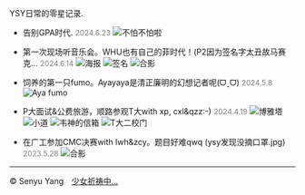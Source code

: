 <style>
.bjimg{
  position: fixed;
  top: 0;
  left: 0;
  width:100%;
height:100%;
min-width: 1000px;
z-index:-10;
zoom: 1;
  background-image: url();
  background-repeat: no-repeat;
  background-size: contain;
  background-position: center 0;
  opacity: 0.3;
  }
</style>
<head>    
<script src="https://cdn.mathjax.org/mathjax/latest/MathJax.js?config=TeX-AMS-MML_HTMLorMML" type="text/javascript"></script>
<script type="text/x-mathjax-config">
MathJax.Hub.Config({
        tex2jax: {
        skipTags: ['script', 'noscript', 'style', 'textarea', 'pre'],
        inlineMath: [['$','$']]
        }
});
</script>
</head>
<div class="bjimg"></div>

YSY日常的零星记录.

- 告别GPA时代. <font size=2 color="grey">2024.6.23</font>
![不怕不怕啦](https://raw.githubusercontent.com/SenyuYangPDELearner/record/main/image/1694680745694.jpg)

- 第一次现场听音乐会。WHU也有自己的菲时代！(P2因为签名字太丑故马赛克... <font size=2 color="grey">2024.6.14</font>
![海报](https://raw.githubusercontent.com/SenyuYangPDELearner/record/main/image/IMG_20240612_154621.png "海报")
![签名](https://raw.githubusercontent.com/SenyuYangPDELearner/record/main/image/IMG_20240614_215736.jpg)
![合影](https://raw.githubusercontent.com/SenyuYangPDELearner/record/main/image/mmexport1718374414800.jpg)

- 饲养的第一只fumo。​Ayayaya是清正廉明的幻想记者呢(ᗜˬᗜ)  <font size=2 color="grey">2024.5.8</font>
![Aya fumo](https://raw.githubusercontent.com/SenyuYangPDELearner/record/main/image/IMG_20240508_110940.jpg "Aya fumo")

- P大面试&公费旅游，顺路参观T大with xp, cxl&qzz:-)  <font size=2 color="grey">2024.4.19</font>
![博雅塔](https://raw.githubusercontent.com/SenyuYangPDELearner/record/main/image/IMG_20240419_105606.jpg "博雅塔")
![小道](https://raw.githubusercontent.com/SenyuYangPDELearner/record/main/image/IMG_20240419_102239.jpg "小道")
![韦神的信箱](https://raw.githubusercontent.com/SenyuYangPDELearner/record/main/image/IMG_20240419_091541.jpg "韦神的信箱")
![T大二校门](https://raw.githubusercontent.com/SenyuYangPDELearner/record/main/image/mmexport1713527652871.jpg "T大二校门")

- 在广工参加CMC决赛with lwh&zcy。题目好难qwq (ysy发现没摘口罩.jpg) <font size=2 color="grey">2023.5.28</font>
![合影](https://raw.githubusercontent.com/SenyuYangPDELearner/record/main/image/mmexport1718172528678.jpg "合影")

<hr style="height:1px">

&copy; Senyu Yang&emsp;<a href="https://senyuyangpdelearner.github.io" target="_self" >少女祈祷中...</a>

